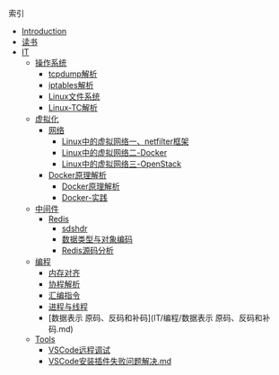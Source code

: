 索引

* [Introduction](README.md)
* [读书](读书/SUMMARY.md)
* [IT](IT/SUMMARY.md)
  * [操作系统](IT/操作系统/SUMMARY.md)
    * [tcpdump解析](IT/操作系统/tcpdump解析.md)
    * [iptables解析](IT/操作系统/iptables解析.md)
    * [Linux文件系统](IT/操作系统/Linux文件系统.md)
    * [Linux-TC解析](IT/操作系统/Linux-TC解析.md)
  * [虚拟化](IT/虚拟化/SUMMARY.md)
    * [网络](IT/虚拟化/网络/SUMMARY.md)
      * [Linux中的虚拟网络一、netfilter框架](IT/虚拟化/网络/Linux中的虚拟网络一.md)
      * [Linux中的虚拟网络二-Docker](IT/虚拟化/网络/Linux中的虚拟网络二-Docker.md)
      * [Linux中的虚拟网络三-OpenStack](IT/虚拟化/网络/Linux中的虚拟网络三-OpenStack.md)
    * [Docker原理解析](IT/虚拟化/Docker/Docker原理解析.md)
      * [Docker原理解析](IT/虚拟化/Docker/Docker原理解析.md)
      * [Docker-实践](IT/虚拟化/Docker/Docker-实践.md)
  * [中间件]()
    * [Redis]()
      * [sdshdr](IT/中间件/Redis/sdshdr.md)
      * [数据类型与对象编码](IT/中间件/Redis/数据类型与对象编码.md)
      * [Redis源码分析](IT/中间件/Redis/Redis源码分析.md)
  * [编程]()
    * [内存对齐](IT/编程/内存对齐.md)
    * [协程解析](IT/编程/协程解析.md)
    * [汇编指令](IT/编程/汇编指令.md)
    * [进程与线程](IT/编程/进程与线程.md)
    * [数据表示 原码、反码和补码](IT/编程/数据表示 原码、反码和补码.md)
  * [Tools]()
    * [VSCode远程调试](IT/Tools/VSCode远程调试.md)
    * [VSCode安装插件失败问题解决.md](IT/Tools/VSCode安装插件失败问题解决.md)

